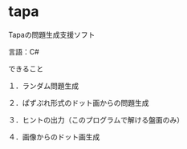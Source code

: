 # tapa
Tapaの問題生成支援ソフト

言語：C#

できること

１．ランダム問題生成

２．ぱずぷれ形式のドット画からの問題生成

３．ヒントの出力（このプログラムで解ける盤面のみ）

４．画像からのドット画生成

